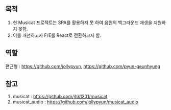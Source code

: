 ## 목적
1. 현 Musicat 프로젝트는 SPA를 활용하지 못 하여 음원의 백그라운드 재생을 지원하지 못함.
2. 이를 개선하고자 F/E를 React로 전환하고자 함.

## 역할
편근형 : https://github.com/jollypyun, https://github.com/pyun-geunhyung

## 참고
1. musicat : https://github.com/jhk1231/musicat
2. musicat_audio : https://github.com/jollypyun/musicat_audio
